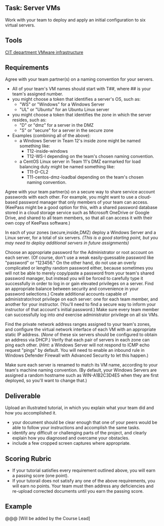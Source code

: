 ## Task: Server VMs
Work with your team to deploy and apply an initial configuration to six virtual servers.

## Tools
<a href="/cit470/courseinfo/vSphere" target="_blank" ref="noopener">CIT department VMware infrastructure</a>

## Requirements
Agree with your team partner(s) on a naming convention for your servers.
- All of your team's VM names should start with T##, where ## is your team's assigned number.
- you might choose a token that identifies a server's OS, such as:
  - "WS" or "Windows" for a Windows Server
  - "UL" or "Ubuntu" for an Ubuntu Linux server
- you might choose a token that identifies the zone in which the server resides, such as:
  - "D" or "dmz" for a server in the DMZ
  - "S" or "secure" for a server in the secure zone
- Examples (combining all of the above):
  - a Windows Server in Team 12's inside zone might be named something like:
    - T12-inside-windows
    - T12-WS-I
  depending on the team's chosen naming convention.
  - a CentOS Linux server in Team 11's DMZ earmarked for load balancing duty might be named something like:
    - T11-D-CL2
    - T11-centos-dmz-loadbal
  depending on the team's chosen naming convention.

Agree with your team partner(s) on a secure way to share service account passwords with each other.
For example, you might want to use a cloud-based password manager that only members of your team can access.
(KeePass might be a good option for this,
with a shared password database stored in a cloud storage service such as
Microsoft OneDrive or Google Drive,
and shared to all team members, so that all can access it with their own copy of KeePass software.)

In each of your zones (secure,inside,DMZ) deploy a Windows Server and a Linux server, for a total of six servers.
*(This is a good starting point, but you may need to deploy additional servers in future assignments)*

Choose an appropriate password for the Administrator or root account on each server.
(Of course, don't use a weak easily-guessable password like "password" or "123456."
On the other hand, do not use an overly complicated or lengthy random password either,
because sometimes you will not be able to merely copy/paste a password from your team's shared password manager,
but instead you will be forced to carefully type it successfully in order to log in or gain elevated privileges on a server.
Find an appropriate balance between security and convenience in your password selections.)
Create additional accounts capable of administrator/root privilege on each server:
one for each team member, and another for your instructor.
(You'll need to find a secure way to inform your instructor of that account's initial password.)
Make sure every team member can successfully log into *and* exercise administrator privilege on all six VMs.

Find the private network address ranges assigned to your team's zones,
and configure the virtual network interface of each VM with an appropriate static IP address.
(*None* of these six servers should be configured to obtain an address via DHCP.)
Verify that each pair of servers in each zone can ping each other.
(*Hint:* a Windows Server will not respond to ICMP echo request "pings" by default.
You will need to enable an inbound rule in Windows Defender Firewall with Advanced Security to let this happen.)

Make sure each server is renamed to match its VM name, according to your team's machine naming convention.
(By default, your Windows Servers are assigned a random hostname such as WIN-A1B2C3D4E5 when they are first deployed,
so you'll want to change that.)

## Deliverable
Upload an illustrated tutorial, in which you explain what your team did and how you accomplished it.
- your document should be clear enough that one of your peers would be able to follow your instructions and accomplish the same tasks.
- identify any difficult or challenging parts of the project, and clearly explain how you diagnosed and overcame your obstacles.
- include a few cropped screen captures where appropriate.

## Scoring Rubric
- If your tutorial satisfies every requirement outlined above, you will earn a passing score (one point).
- If your tutorail does not satisfy any one of the above requirements, you will earn no points.
Your team must then address any deficiencies and re-upload corrected documents until you earn the passing score.

## Example
@@@ [Will be added by the Course Lead]
